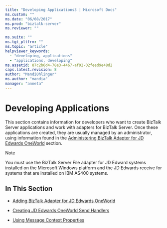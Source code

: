 ```yaml
---
title: "Developing Applications3 | Microsoft Docs"
ms.custom: ""
ms.date: "06/08/2017"
ms.prod: "biztalk-server"
ms.reviewer: ""

ms.suite: ""
ms.tgt_pltfrm: ""
ms.topic: "article"
helpviewer_keywords: 
  - "developing, applications"
  - "applications, developing"
ms.assetid: 87c2b6d4-78e3-4467-af92-02feed9e48d2
caps.latest.revision: 8
author: "MandiOhlinger"
ms.author: "mandia"
manager: "anneta"
---
```

# Developing Applications
This section contains information for developers who want to create BizTalk Server applications and work with adapters for BizTalk Server. Once these applications are created, they are usually managed by an administrator, using information found in the [Administering BizTalk Adapter for JD Edwards OneWorld](../core/administering-biztalk-adapter-for-jd-edwards-oneworld.md) section.  
  
> [!NOTE]
>  You must use the BizTalk Server File adapter for JD Edward systems installed on the Microsoft Windows platform and the JD Edwards receive for systems that are installed on IBM AS400 systems.  
  
## In This Section  
  
-   [Adding BizTalk Adapter for JD Edwards OneWorld](../core/adding-biztalk-adapter-for-jd-edwards-oneworld.md)  
  
-   [Creating JD Edwards OneWorld Send Handlers](../core/creating-jd-edwards-oneworld-send-handlers.md)  
  
-   [Using Message Context Properties](../core/using-message-context-properties2.md)
